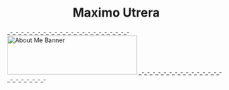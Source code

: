 <h1 align="center">Maximo Utrera</h1>
<p aling="center">
    _-_-_-_-_-_-_-_-_-_-_-_-_-_-_-_-_-_-_-_-_-_-
    <img src="https://blogger.googleusercontent.com/img/a/AVvXsEjy1PsGtF6517m4VD-8gxJlER3Fh1FhXu5H18eyYYmbAlCOIJrhf3h4OD7iTbpyd0NEc4xj-AA5sm1M1CF7uCd5Vt6jGakbcruwYbY1UZV0Lqj04O8Zb52-TVPv0kR1xN328BR3HsP5xM2e6YypjpJwILy37CFU0ZHicL9mz8YPoJ728aZ7_mI7wALA" width="300" height="90" alt="About Me Banner" class="center">
    _-_-_-_-_-_-_-_-_-_-_-_-_-_-_-_-_-_-_-_-_-_-
</p>
<!--
**maxogod/maxogod** is a ✨ _special_ ✨ repository because its `README.md` (this file) appears on your GitHub profile.

Here are some ideas to get you started:

- 🔭 I’m currently working on ...
- 🌱 I’m currently learning ...
- 👯 I’m looking to collaborate on ...
- 🤔 I’m looking for help with ...
- 💬 Ask me about ...
- 📫 How to reach me: ...
- 😄 Pronouns: ...
- ⚡ Fun fact: ...
-->
